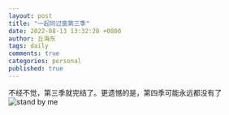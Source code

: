 ```yaml
---
layout: post
title: "一起同过窗第三季"
date: 2022-08-13 13:32:28 +0800
author: 丘海东 
tags: daily
comments: true
categories: personal
published: true
---
```

不经不觉，第三季就完结了。更遗憾的是，第四季可能永远都没有了  
![stand by me](https://r.photo.store.qq.com/psc?/V53xBhKC4JFvE03uTNAL1QWxNF03A6QA/bqQfVz5yrrGYSXMvKr.cqap8KqEI8UeWVC*MKkQ5eNtwKBhybwiHiOFZpuBt**Irz96Onak.VQxxOwtl6I8uY*ETqyWE3EMZaxgEf4gm9PI!/r)

